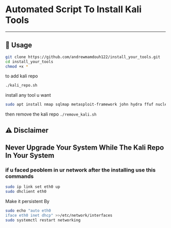 # Automated Script To Install Kali Tools


---
## 🚀 Usage
 
```bash
git clone https://github.com/andrewmamdouh122/install_your_tools.git
cd install_your_tools
chmod +x *
```
to add kali repo 
```bash
./kali_repo.sh
```
install any tool u want 
```bash
sudo apt install nmap sqlmap metasploit-framework john hydra ffuf nuclei subfinder seclists netdiscover nikto python3-pip python2 python3-scapy python2 
```

then remove the kali repo ```./remove_kali.sh```

## ⚠️ Disclaimer
Never Upgrade Your System While The Kali Repo In Your System 
---
### if u faced peoblem in ur network after the installing use this commands
```bash
sudo ip link set eth0 up
sudo dhclient eth0
```
Make it persistent By
```bash
sudo echo "auto eth0
iface eth0 inet dhcp" >>/etc/network/interfaces
sudo systemctl restart networking
```
